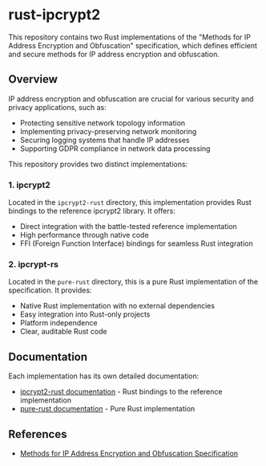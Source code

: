 # rust-ipcrypt2

This repository contains two Rust implementations of the "Methods for IP Address Encryption and Obfuscation" specification, which defines efficient and secure methods for IP address encryption and obfuscation.

## Overview

IP address encryption and obfuscation are crucial for various security and privacy applications, such as:

- Protecting sensitive network topology information
- Implementing privacy-preserving network monitoring
- Securing logging systems that handle IP addresses
- Supporting GDPR compliance in network data processing

This repository provides two distinct implementations:

### 1. ipcrypt2

Located in the `ipcrypt2-rust` directory, this implementation provides Rust bindings to the reference ipcrypt2 library. It offers:

- Direct integration with the battle-tested reference implementation
- High performance through native code
- FFI (Foreign Function Interface) bindings for seamless Rust integration

### 2. ipcrypt-rs

Located in the `pure-rust` directory, this is a pure Rust implementation of the specification. It provides:

- Native Rust implementation with no external dependencies
- Easy integration into Rust-only projects
- Platform independence
- Clear, auditable Rust code

## Documentation

Each implementation has its own detailed documentation:

- [ipcrypt2-rust documentation](ipcrypt2-rust/README.md) - Rust bindings to the reference implementation
- [pure-rust documentation](pure-rust/README.md) - Pure Rust implementation

## References

- [Methods for IP Address Encryption and Obfuscation Specification](https://datatracker.ietf.org/doc/draft-dulaunoy-ipaddr-privacy/)
